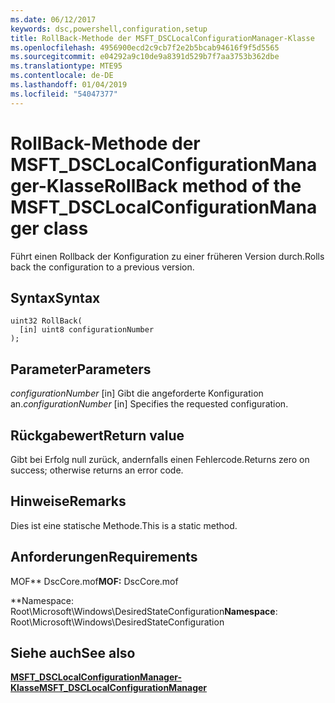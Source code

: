 ```yaml
---
ms.date: 06/12/2017
keywords: dsc,powershell,configuration,setup
title: RollBack-Methode der MSFT_DSCLocalConfigurationManager-Klasse
ms.openlocfilehash: 4956900ecd2c9cb7f2e2b5bcab94616f9f5d5565
ms.sourcegitcommit: e04292a9c10de9a8391d529b7f7aa3753b362dbe
ms.translationtype: MTE95
ms.contentlocale: de-DE
ms.lasthandoff: 01/04/2019
ms.locfileid: "54047377"
---
```

# <a name="rollback-method-of-the-msftdsclocalconfigurationmanager-class"></a><span data-ttu-id="b17b7-103">RollBack-Methode der MSFT_DSCLocalConfigurationManager-Klasse</span><span class="sxs-lookup"><span data-stu-id="b17b7-103">RollBack method of the MSFT_DSCLocalConfigurationManager class</span></span>

<span data-ttu-id="b17b7-104">Führt einen Rollback der Konfiguration zu einer früheren Version durch.</span><span class="sxs-lookup"><span data-stu-id="b17b7-104">Rolls back the configuration to a previous version.</span></span>

## <a name="syntax"></a><span data-ttu-id="b17b7-105">Syntax</span><span class="sxs-lookup"><span data-stu-id="b17b7-105">Syntax</span></span>

```mof
uint32 RollBack(
  [in] uint8 configurationNumber
);
```

## <a name="parameters"></a><span data-ttu-id="b17b7-106">Parameter</span><span class="sxs-lookup"><span data-stu-id="b17b7-106">Parameters</span></span>

<span data-ttu-id="b17b7-107">*configurationNumber* \[in\] Gibt die angeforderte Konfiguration an.</span><span class="sxs-lookup"><span data-stu-id="b17b7-107">*configurationNumber* \[in\] Specifies the requested configuration.</span></span>

## <a name="return-value"></a><span data-ttu-id="b17b7-108">Rückgabewert</span><span class="sxs-lookup"><span data-stu-id="b17b7-108">Return value</span></span>

<span data-ttu-id="b17b7-109">Gibt bei Erfolg null zurück, andernfalls einen Fehlercode.</span><span class="sxs-lookup"><span data-stu-id="b17b7-109">Returns zero on success; otherwise returns an error code.</span></span>

## <a name="remarks"></a><span data-ttu-id="b17b7-110">Hinweise</span><span class="sxs-lookup"><span data-stu-id="b17b7-110">Remarks</span></span>

<span data-ttu-id="b17b7-111">Dies ist eine statische Methode.</span><span class="sxs-lookup"><span data-stu-id="b17b7-111">This is a static method.</span></span>

## <a name="requirements"></a><span data-ttu-id="b17b7-112">Anforderungen</span><span class="sxs-lookup"><span data-stu-id="b17b7-112">Requirements</span></span>

<span data-ttu-id="b17b7-113">MOF\*\* DscCore.mof</span><span class="sxs-lookup"><span data-stu-id="b17b7-113">**MOF:** DscCore.mof</span></span>

<span data-ttu-id="b17b7-114">\*\*Namespace: Root\Microsoft\Windows\DesiredStateConfiguration</span><span class="sxs-lookup"><span data-stu-id="b17b7-114">**Namespace**: Root\Microsoft\Windows\DesiredStateConfiguration</span></span>

## <a name="see-also"></a><span data-ttu-id="b17b7-115">Siehe auch</span><span class="sxs-lookup"><span data-stu-id="b17b7-115">See also</span></span>

[<span data-ttu-id="b17b7-116">**MSFT_DSCLocalConfigurationManager-Klasse**</span><span class="sxs-lookup"><span data-stu-id="b17b7-116">**MSFT_DSCLocalConfigurationManager**</span></span>](msft-dsclocalconfigurationmanager.md)